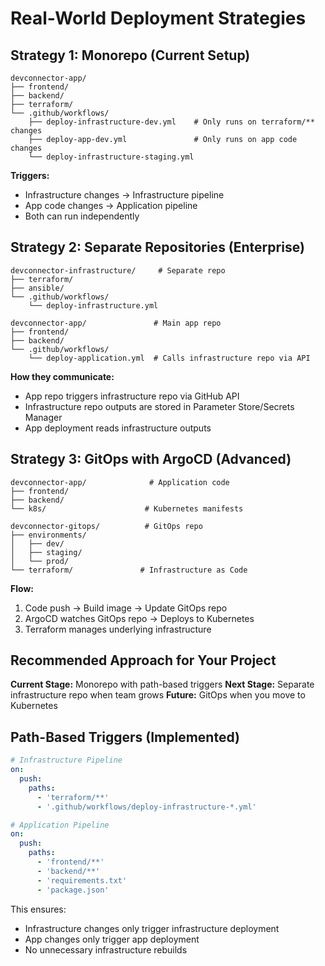 # Real-World Deployment Strategies

## Strategy 1: Monorepo (Current Setup)
```
devconnector-app/
├── frontend/
├── backend/
├── terraform/
└── .github/workflows/
    ├── deploy-infrastructure-dev.yml    # Only runs on terraform/** changes
    ├── deploy-app-dev.yml               # Only runs on app code changes
    └── deploy-infrastructure-staging.yml
```

**Triggers:**
- Infrastructure changes → Infrastructure pipeline
- App code changes → Application pipeline
- Both can run independently

## Strategy 2: Separate Repositories (Enterprise)
```
devconnector-infrastructure/     # Separate repo
├── terraform/
├── ansible/
└── .github/workflows/
    └── deploy-infrastructure.yml

devconnector-app/               # Main app repo
├── frontend/
├── backend/
└── .github/workflows/
    └── deploy-application.yml  # Calls infrastructure repo via API
```

**How they communicate:**
- App repo triggers infrastructure repo via GitHub API
- Infrastructure repo outputs are stored in Parameter Store/Secrets Manager
- App deployment reads infrastructure outputs

## Strategy 3: GitOps with ArgoCD (Advanced)
```
devconnector-app/              # Application code
├── frontend/
├── backend/
└── k8s/                      # Kubernetes manifests

devconnector-gitops/          # GitOps repo
├── environments/
│   ├── dev/
│   ├── staging/
│   └── prod/
└── terraform/               # Infrastructure as Code
```

**Flow:**
1. Code push → Build image → Update GitOps repo
2. ArgoCD watches GitOps repo → Deploys to Kubernetes
3. Terraform manages underlying infrastructure

## Recommended Approach for Your Project

**Current Stage:** Monorepo with path-based triggers
**Next Stage:** Separate infrastructure repo when team grows
**Future:** GitOps when you move to Kubernetes

## Path-Based Triggers (Implemented)

```yaml
# Infrastructure Pipeline
on:
  push:
    paths:
      - 'terraform/**'
      - '.github/workflows/deploy-infrastructure-*.yml'

# Application Pipeline  
on:
  push:
    paths:
      - 'frontend/**'
      - 'backend/**'
      - 'requirements.txt'
      - 'package.json'
```

This ensures:
- Infrastructure changes only trigger infrastructure deployment
- App changes only trigger app deployment
- No unnecessary infrastructure rebuilds